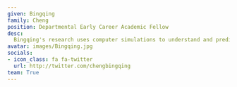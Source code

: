 ```yaml
---
given: Bingqing
family: Cheng
position: Departmental Early Career Academic Fellow
desc:
  Bingqing's research uses computer simulations to understand and predict material properties, with a particular focus on exploiting machine-learning (ML) methods to extend the scope of atomistic simulations. She has investigated phenomena and problems including interfaces, nucleation, crystal plasticity, nuclear quantum effects, crystal defects, and thermodynamic stabilities of materials.    
avatar: images/Bingqing.jpg
socials:
- icon_class: fa fa-twitter
  url: http://twitter.com/chengbingqing
team: True
---
```

